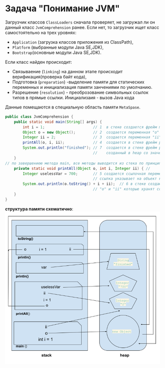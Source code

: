 # Задача "Понимание JVM"

Загрузчик классов `ClassLoaders` сначала проверяет, не загружал ли он данный класс `JvmComprehension` ранее. Если нет, то загрузчик 
ищет класс самостоятельно на трех уровнях:

* `Application` (загрузка классов приложения из ClassPath), 
* `Platform` (выбранные модули Java SE,JDK),
* `Bootstrap`(основные модули Java SE,JDK).

Если класс найден происходит:
* Связываение (`linking`) на данном этапе происходит верификация(проверка байт кода), 
* Подготовка (`preparation`) -выделение памяти для статических переменных и инициализация памяти занчениями по умолчанию.
* Разрешение (`resolution`) - преоброзование символьных ссылок типов в прямые ссылки.
Инициализаия - вызов Java кода

Данные помещаются в специальную область памяти `MetaSpase`.




``` java
public class JvmComprehension {
    public static void main(String[] args) {
        int i = 1;                      // 1  в стеке cоздается фрейм main, в нем переменная "i" равная  "1";
        Object o = new Object();        // 2  создается переменная "о" - ссылка на объект new Object(создается в кучи);
        Integer ii = 2;                 // 3  создается переменная "ii" - ссылка на знаение объекта Integer равное "2"(объект класса создается в Heap);
        printAll(o, i, ii);             // 4  создается в стеке фрейм printAll, с переменными "о", "i", "ii";
        System.out.println("finished"); // 7  создается в стеке фрейм println, ссылка указывает на объект String 
                                        //    созданный в heap со значением "finished".
    }
// по завершениею метода main, все методы выводится из стека по принципу LIFO. Память heap очищается. 
    private static void printAll(Object o, int i, Integer ii) { //
        Integer uselessVar = 700;       // 5 создается ссылочная переменная "uselessVar" в фрейме printAll,
                                        // ссылка указывает на объект класса Integer созданный в heap со значением 700
        System.out.println(o.toString() + i + ii);  // 6 в стеке создаются фреймы println и toString. В фрейм println передаются переменные
                                        // "о" и "ii" которые хранят ссылки на Object и Integer, "i" со значением 1.           
    }
}
```

**структура памяти схематично**:
![структура памяти](img/JRM.png)